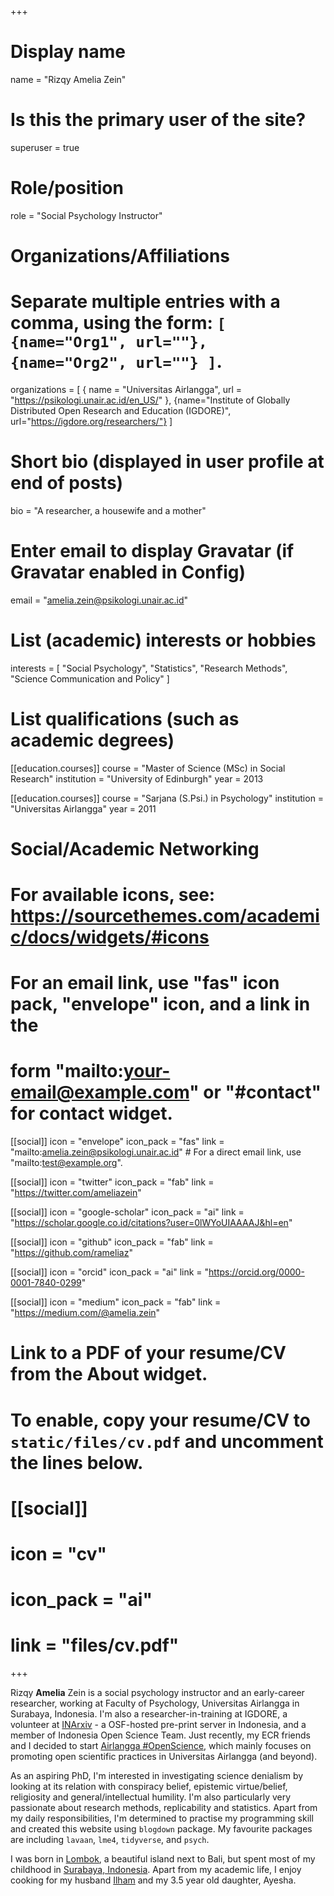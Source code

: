 +++
# Display name
name = "Rizqy Amelia Zein"

# Is this the primary user of the site?
superuser = true

# Role/position
role = "Social Psychology Instructor"

# Organizations/Affiliations
#   Separate multiple entries with a comma, using the form: `[ {name="Org1", url=""}, {name="Org2", url=""} ]`.
organizations = [ { name = "Universitas Airlangga", url = "https://psikologi.unair.ac.id/en_US/" }, {name="Institute of Globally Distributed Open Research and Education (IGDORE)", url="https://igdore.org/researchers/"} ]

# Short bio (displayed in user profile at end of posts)
bio = "A researcher, a housewife and a mother"

# Enter email to display Gravatar (if Gravatar enabled in Config)
email = "amelia.zein@psikologi.unair.ac.id"

# List (academic) interests or hobbies
interests = [
  "Social Psychology",
  "Statistics", 
  "Research Methods",
  "Science Communication and Policy"
]

# List qualifications (such as academic degrees)

[[education.courses]]
  course = "Master of Science (MSc) in Social Research"
  institution = "University of Edinburgh"
  year = 2013

[[education.courses]]
  course = "Sarjana (S.Psi.) in Psychology"
  institution = "Universitas Airlangga"
  year = 2011

# Social/Academic Networking
# For available icons, see: https://sourcethemes.com/academic/docs/widgets/#icons
#   For an email link, use "fas" icon pack, "envelope" icon, and a link in the
#   form "mailto:your-email@example.com" or "#contact" for contact widget.

[[social]]
  icon = "envelope"
  icon_pack = "fas"
  link = "mailto:amelia.zein@psikologi.unair.ac.id"  # For a direct email link, use "mailto:test@example.org".

[[social]]
  icon = "twitter"
  icon_pack = "fab"
  link = "https://twitter.com/ameliazein"

[[social]]
  icon = "google-scholar"
  icon_pack = "ai"
  link = "https://scholar.google.co.id/citations?user=0lWYoUIAAAAJ&hl=en"

[[social]]
  icon = "github"
  icon_pack = "fab"
  link = "https://github.com/rameliaz"
  
[[social]]
  icon = "orcid"
  icon_pack = "ai"
  link = "https://orcid.org/0000-0001-7840-0299"
  
[[social]]
  icon = "medium"
  icon_pack = "fab"
  link = "https://medium.com/@amelia.zein"


# Link to a PDF of your resume/CV from the About widget.
# To enable, copy your resume/CV to `static/files/cv.pdf` and uncomment the lines below.
# [[social]]
#   icon = "cv"
#   icon_pack = "ai"
#   link = "files/cv.pdf"

+++

Rizqy **Amelia** Zein is a social psychology instructor and an early-career researcher, working at Faculty of Psychology, Universitas Airlangga in Surabaya, Indonesia. I'm also a researcher-in-training at IGDORE, a volunteer at [INArxiv](https://osf.io/preprints/inarxiv/) - a OSF-hosted pre-print server in Indonesia, and a member of Indonesia Open Science Team. Just recently, my ECR friends and I decided to start [Airlangga #OpenScience](https://sainsterbukaua.github.io), which mainly focuses on promoting open scientific practices in Universitas Airlangga (and beyond).

As an aspiring PhD, I'm interested in investigating science denialism by looking at its relation with conspiracy belief, epistemic virtue/belief, religiosity and general/intellectual humility. I'm also particularly very passionate about research methods, replicability and statistics. Apart from my daily responsibilities, I'm determined to practise my [<i class="fab fa-r-project"></i>](https://www.r-project.org) programming skill and created this website using `blogdown` package. My favourite [<i class="fab fa-r-project"></i>](https://www.r-project.org) packages are including `lavaan`, `lme4`, `tidyverse`, and `psych`.

I was born in [Lombok](https://en.wikipedia.org/wiki/Lombok), a beautiful island next to Bali, but spent most of my childhood in [Surabaya, Indonesia](https://en.wikipedia.org/wiki/Surabaya). Apart from my academic life, I enjoy cooking for my husband [Ilham](https://iaridlo.blog/) and my 3.5 year old daughter, Ayesha.
